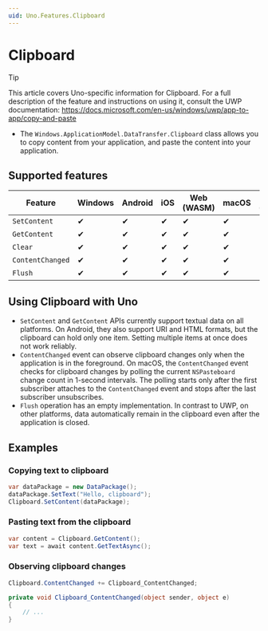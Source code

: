```yaml
---
uid: Uno.Features.Clipboard
---
```


# Clipboard

> [!TIP]
> This article covers Uno-specific information for Clipboard. For a full description of the feature and instructions on using it, consult the UWP documentation: <https://docs.microsoft.com/en-us/windows/uwp/app-to-app/copy-and-paste>

* The `Windows.ApplicationModel.DataTransfer.Clipboard` class allows you to copy content from your application, and paste the content into your application.

## Supported features

| Feature        |  Windows  | Android |  iOS  |  Web (WASM)  | macOS | Linux (Skia)  | Win 7 (Skia) |
|---------------|-------|-------|-------|-------|-------|-------|-|
| `SetContent`         | ✔ | ✔ | ✔ | ✔ | ✔ | ✔ | ✔ |
| `GetContent`     | ✔ | ✔ | ✔ | ✔ | ✔ | ✔ | ✔ |
| `Clear`     | ✔ | ✔ | ✔ | ✔ | ✔ | ✔ | ✔ |
| `ContentChanged`     | ✔ | ✔ | ✔ | ✔ | ✔ | ✔ | ✔ |
| `Flush`     | ✔ | ✔ | ✔ | ✔ | ✔ | ✔ | ✔ |

<!-- Add any additional information on platform-specific limitations and constraints -->

## Using Clipboard with Uno

* `SetContent` and `GetContent` APIs currently support textual data on all platforms. On Android, they also support URI and HTML formats, but the clipboard can hold only one item. Setting multiple items at once does not work reliably.
* `ContentChanged` event can observe clipboard changes only when the application is in the foreground. On macOS, the `ContentChanged` event checks for clipboard changes by polling the current `NSPasteboard` change count in 1-second intervals. The polling starts only after the first subscriber attaches to the `ContentChanged` event and stops after the last subscriber unsubscribes.
* `Flush` operation has an empty implementation. In contrast to UWP, on other platforms, data automatically remain in the clipboard even after the application is closed.

## Examples

### Copying text to clipboard

```csharp
var dataPackage = new DataPackage();
dataPackage.SetText("Hello, clipboard");
Clipboard.SetContent(dataPackage);
```

### Pasting text from the clipboard

```csharp
var content = Clipboard.GetContent();
var text = await content.GetTextAsync();
```

### Observing clipboard changes

```csharp
Clipboard.ContentChanged += Clipboard_ContentChanged;

private void Clipboard_ContentChanged(object sender, object e)
{
    // ...
}
```
